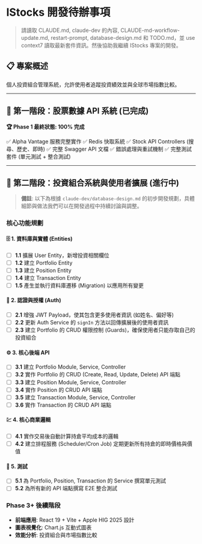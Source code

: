 # IStocks 開發待辦事項

> 請讀取 CLAUDE.md, claude-dev 的內容, CLAUDE-md-workflow-update.md, restart-prompt, database-design.md 和 TODO.md，並 use context7 讀取最新套件資訊。然後協助我繼續 IStocks 專案的開發。

## 📋 專案概述

個人投資組合管理系統，允許使用者追蹤投資績效並與全球市場指數比較。

---

## 🎯 第一階段：股票數據 API 系統 (已完成)

**🏆 Phase 1 最終狀態: 100% 完成**

✅ Alpha Vantage 服務完整實作
✅ Redis 快取系統
✅ Stock API Controllers (搜尋、歷史、即時)
✅ 完整 Swagger API 文檔
✅ 錯誤處理與重試機制
✅ 完整測試套件 (單元測試 + 整合測試)

---

## 🎯 第二階段：投資組合系統與使用者擴展 (進行中)

> **備註**: 以下為根據 `claude-dev/database-design.md` 的初步開發規劃，具體細節與做法我們可以在開發過程中持續討論與調整。

### 核心功能規劃

#### 🗄️ 1. 資料庫與實體 (Entities)

- [ ] **1.1** 擴展 User Entity，新增投資相關欄位
- [ ] **1.2** 建立 Portfolio Entity
- [ ] **1.3** 建立 Position Entity
- [ ] **1.4** 建立 Transaction Entity
- [ ] **1.5** 產生並執行資料庫遷移 (Migration) 以應用所有變更

#### 🔐 2. 認證與授權 (Auth)

- [ ] **2.1** 增強 JWT Payload，使其包含更多使用者資訊 (如姓名、偏好等)
- [ ] **2.2** 更新 Auth Service 的 `signIn` 方法以回傳擴展後的使用者資訊
- [ ] **2.3** 建立 Portfolio 的 CRUD 權限控制 (Guards)，確保使用者只能存取自己的投資組合

#### ⚙️ 3. 核心後端 API

- [ ] **3.1** 建立 Portfolio Module, Service, Controller
- [ ] **3.2** 實作 Portfolio 的 CRUD (Create, Read, Update, Delete) API 端點
- [ ] **3.3** 建立 Position Module, Service, Controller
- [ ] **3.4** 實作 Position 的 CRUD API 端點
- [ ] **3.5** 建立 Transaction Module, Service, Controller
- [ ] **3.6** 實作 Transaction 的 CRUD API 端點

#### 💹 4. 核心商業邏輯

- [ ] **4.1** 實作交易後自動計算持倉平均成本的邏輯
- [ ] **4.2** 建立排程服務 (Scheduler/Cron Job) 定期更新所有持倉的即時價格與價值

#### 🧪 5. 測試

- [ ] **5.1** 為 Portfolio, Position, Transaction 的 Service 撰寫單元測試
- [ ] **5.2** 為所有新的 API 端點撰寫 E2E 整合測試

### Phase 3+ 後續階段

- **前端應用**: React 19 + Vite + Apple HIG 2025 設計
- **圖表視覺化**: Chart.js 互動式圖表
- **效能分析**: 投資組合與市場指數比較
